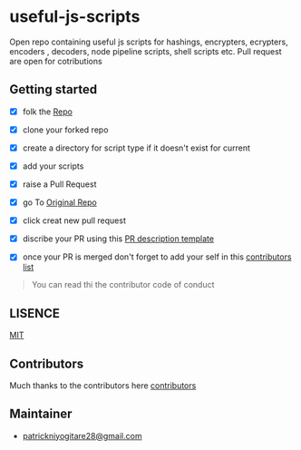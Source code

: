 # useful-js-scripts
Open repo containing useful js scripts for hashings, encrypters, ecrypters, encoders , decoders, node pipeline scripts, shell scripts etc. Pull request are open for cotributions

## Getting started
- [X] folk the [Repo](https://github.com/PatrickNiyogitare28/useful-js-scripts)
- [X] clone your forked repo
- [X] create a directory for script type if it doesn't exist for current
- [X] add your scripts
- [X] raise a Pull Request
- [X] go To [Original Repo](https://github.com/PatrickNiyogitare28/useful-js-scripts)
- [X] click creat new pull request
- [X] discribe your PR using this [PR description template](https://github.com/PatrickNiyogitare28/useful-js-scripts/blob/main/PR_DESCRIPTION.md)
- [X] once your PR is merged don't forget to add your self in this [contributors list](https://github.com/PatrickNiyogitare28/useful-js-scripts/blob/main/CONTRIBUTORS.md)


> You can read thi the contributor code of conduct

## LISENCE
 [MIT](https://github.com/PatrickNiyogitare28/useful-js-scripts/blob/main/LICENSE)

## Contributors
Much thanks to the contributors here
[contributors](https://github.com/PatrickNiyogitare28/useful-js-scripts/blob/main/CONTRIBUTORS.md)

## Maintainer
- patrickniyogitare28@gmail.com









